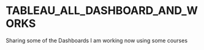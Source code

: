 # TABLEAU_ALL_DASHBOARD_AND_WORKS
Sharing some of the Dashboards I am working now using some courses 
